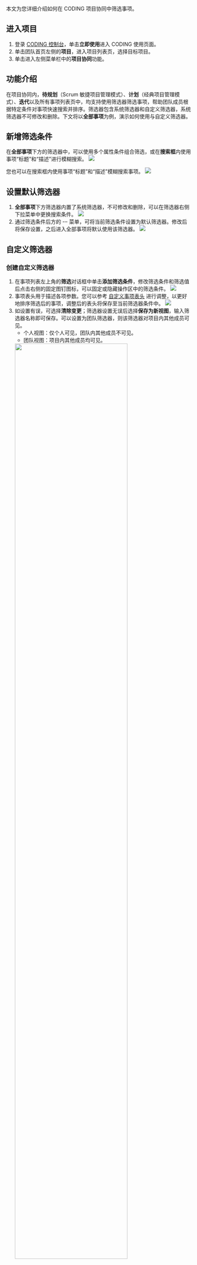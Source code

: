本文为您详细介绍如何在 CODING 项目协同中筛选事项。

## 进入项目
1. 登录 [CODING 控制台](https://console.cloud.tencent.com/coding)，单击**立即使用**进入 CODING 使用页面。
2. 单击团队首页左侧的**项目**，进入项目列表页，选择目标项目。
3. 单击进入左侧菜单栏中的**项目协同**功能。

[](#intro)
## 功能介绍
在项目协同内，**待规划**（Scrum 敏捷项目管理模式）、**计划**（经典项目管理模式）、**迭代**以及所有事项列表页中，均支持使用筛选器筛选事项，帮助团队成员根据特定条件对事项快速搜索并排序。筛选器包含系统筛选器和自定义筛选器，系统筛选器不可修改和删除。下文将以**全部事项**为例，演示如何使用与自定义筛选器。

[](#filter)
## 新增筛选条件
在**全部事项**下方的筛选器中，可以使用多个属性条件组合筛选，或在**搜索框**内使用事项“标题”和“描述”进行模糊搜索。
![](https://qcloudimg.tencent-cloud.cn/raw/581c8f0cf8eb8670f5cc32e671ebd91b.png)

您也可以在搜索框内使用事项“标题”和“描述”模糊搜索事项。
![](https://qcloudimg.tencent-cloud.cn/raw/a50e34f9eae336a3d024112f603a2c77.png)

[](id:default-filter)
## 设置默认筛选器
1. **全部事项**下方筛选器内置了系统筛选器，不可修改和删除，可以在筛选器右侧下拉菜单中更换搜索条件。
![](https://qcloudimg.tencent-cloud.cn/raw/5b350edea11060d17fe019d0e5467567.png)
2. 通过筛选条件后方的 **···** 菜单，可将当前筛选条件设置为默认筛选器。修改后将保存设置，之后进入全部事项将默认使用该筛选器。
![](https://qcloudimg.tencent-cloud.cn/raw/f37d28308b9221d55ade387ce6bd9985.png)

[](id:customize-filter)
## 自定义筛选器
[](id:create)
### 创建自定义筛选器
1. 在事项列表左上角的**筛选**对话框中单击**添加筛选条件**，修改筛选条件和筛选值后点击右侧的固定图钉图标，可以固定或隐藏操作区中的筛选条件。
![](https://qcloudimg.tencent-cloud.cn/raw/78aad0bc58b82f523dfb595fc8012749.png)
2. 事项表头用于描述各项参数。您可以参考 [自定义事项表头](https://cloud.tencent.com/document/product/1113/58827#custom) 进行调整，以更好地排序筛选后的事项，调整后的表头将保存至当前筛选器条件中。
![](https://qcloudimg.tencent-cloud.cn/raw/4f216c6a0b28033c126a62ba93b72f4e.png)
3. 如设置有误，可选择**清除变更**；筛选器设置无误后选择**保存为新视图**，输入筛选器名称即可保存。可以设置为团队筛选器，则该筛选器对项目内其他成员可见。
	-   个人视图：仅个人可见，团队内其他成员不可见。
	-   团队视图：项目内其他成员均可见。
	<img src="https://qcloudimg.tencent-cloud.cn/raw/2bec3e7fa1a453dbf1abe42968ada8aa.png" width="80%"> 
4. 保存完毕后，可在筛选器列表的下拉菜单中查看创建成功的自定义筛选器。
<img src="https://qcloudimg.tencent-cloud.cn/raw/f96b811aa1f7760bd7dcba4ced68a319.png" width="80%"> 

在筛选器列表的下拉菜单中单击**固定到左侧**，可将筛选器视图固定至左边侧边栏，便于快速切换定位。
<img src="https://qcloudimg.tencent-cloud.cn/raw/ec99c473603e07776e386b38ae019687.png" width="80%"> 

[](id:edit)
### 修改自定义筛选器
在筛选器列表的下拉菜单中，选择需要修改的自定义筛选器，修改搜索条件和排序方式，选择**保存新视图**将保存为新筛选器；选择**保存变更**则将覆盖当前筛选器；如设置有误，可选择**清除变更**。
<img src="https://qcloudimg.tencent-cloud.cn/raw/b8782508b80e66fc570a8bdb25991aee.png" width="80%"> 

[](id:delete)
### 删除自定义筛选器
通过筛选列表后方的 **···** 菜单，即可删除自定义筛选器。
<img src="https://qcloudimg.tencent-cloud.cn/raw/0c2de791b91b275c808413609804382f.png" width="80%"> 
